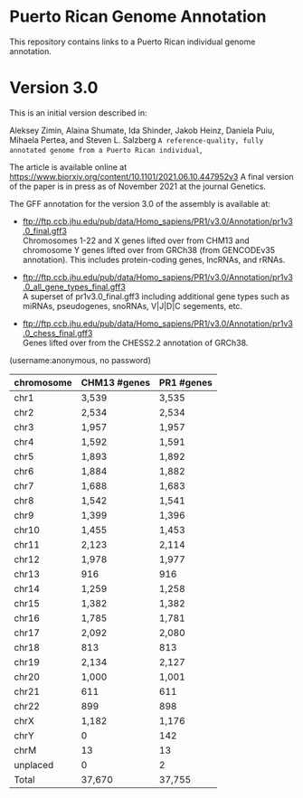 # Puerto Rican Genome Annotation
This repository contains links to a Puerto Rican individual genome annotation.  

# Version 3.0
This is an initial version described in:

Aleksey Zimin, Alaina Shumate, Ida Shinder, Jakob Heinz, Daniela Puiu, Mihaela Pertea, and Steven L. Salzberg
`A reference-quality, fully annotated genome from a Puerto Rican individual`, 

The article is available online at https://www.biorxiv.org/content/10.1101/2021.06.10.447952v3 
A final version of the paper is in press as of November 2021 at the journal Genetics.

 The GFF annotation for the version 3.0 of the assembly is available at:

* ftp://ftp.ccb.jhu.edu/pub/data/Homo_sapiens/PR1/v3.0/Annotation/pr1v3.0_final.gff3 <br>Chromosomes 1-22 and X genes lifted over from CHM13 and chromosome Y genes lifted over from GRCh38 (from GENCODEv35 annotation). This includes protein-coding genes, lncRNAs, and rRNAs.

* ftp://ftp.ccb.jhu.edu/pub/data/Homo_sapiens/PR1/v3.0/Annotation/pr1v3.0_all_gene_types_final.gff3 <br>A superset of pr1v3.0_final.gff3 including additional gene types such as miRNAs, pseudogenes, snoRNAs, V|J|D|C segements, etc.
 
* ftp://ftp.ccb.jhu.edu/pub/data/Homo_sapiens/PR1/v3.0/Annotation/pr1v3.0_chess_final.gff3 <br>Genes lifted over from the CHESS2.2 annotation of GRCh38.

(username:anonymous, no password)

|chromosome|CHM13 #genes|PR1 #genes|
|----|----|----|
|chr1|3,539|3,535|
|chr2|2,534|2,534|
|chr3|1,957|1,957|
|chr4|1,592|1,591|
|chr5|1,893|1,892|
|chr6|1,884|1,882|
|chr7|1,688|1,683|
|chr8|1,542|1,541|
|chr9|1,399|1,396|
|chr10|1,455|1,453|
|chr11|2,123|2,114|
|chr12|1,978|1,977|
|chr13|916|916|
|chr14|1,259|1,258|
|chr15|1,382|1,382|
|chr16|1,785|1,781|
|chr17|2,092|2,080|
|chr18|813|813|
|chr19|2,134|2,127|
|chr20|1,000|1,001|
|chr21|611|611|
|chr22|899|898|
|chrX|1,182|1,176|
|chrY|0|142|
|chrM|13|13|
|unplaced|0|2|
|Total|37,670|37,755|
